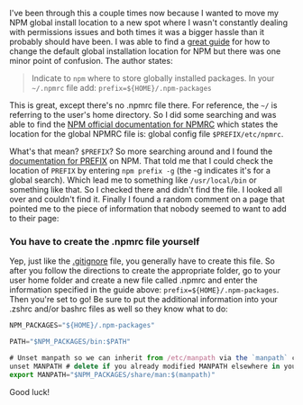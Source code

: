 I've been through this a couple times now because I wanted to move my NPM global install location to a new spot where I wasn't constantly dealing with permissions issues and both times it was a bigger hassle than it probably should have been. I was able to find a [great guide](https://github.com/sindresorhus/guides/blob/master/npm-global-without-sudo.md) for how to change the default global installation location for NPM but there was one minor point of confusion. The author states:

> Indicate to `npm` where to store globally installed packages. In your `~/.npmrc` file add:
> `prefix=${HOME}/.npm-packages`

This is great, except there's no .npmrc file there. For reference, the `~/` is referring to the user's home directory. So I did some searching and was able to find the [NPM official documentation for NPMRC](https://docs.npmjs.com/files/npmrc) which states the location for the global NPMRC file is: global config file `$PREFIX/etc/npmrc`.

What's that mean? `$PREFIX`? So more searching around and I found the [documentation for PREFIX](https://docs.npmjs.com/cli/prefix) on NPM. That told me that I could check the location of `PREFIX` by entering `npm prefix -g` (the -g indicates it's for a global search). Which lead me to something like `/usr/local/bin` or something like that. So I checked there and didn't find the file. I looked all over and couldn't find it. Finally I found a random comment on a page that pointed me to the piece of information that nobody seemed to want to add to their page:

### You have to create the .npmrc file yourself

Yep, just like the [.gitignore](setting-up-a-gitignore-file.html) file, you generally have to create this file. So after you follow the directions to create the appropriate folder, go to your user home folder and create a new file called .npmrc and enter the information specified in the guide above: `prefix=${HOME}/.npm-packages`. Then you're set to go! Be sure to put the additional information into your .zshrc and/or bashrc files as well so they know what to do:

```javascript
NPM_PACKAGES="${HOME}/.npm-packages"

PATH="$NPM_PACKAGES/bin:$PATH"

# Unset manpath so we can inherit from /etc/manpath via the `manpath` command
unset MANPATH # delete if you already modified MANPATH elsewhere in your config
export MANPATH="$NPM_PACKAGES/share/man:$(manpath)"
```

Good luck!
